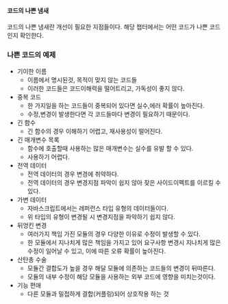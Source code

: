 #### 코드의 나쁜 냄새

코드의 나쁜 냄새란 개선이 필요한 지점들이다. 해당 챕터에서는 어떤 코드가 나쁜 코드인지 확인한다.



### 나쁜 코드의 예제

- 기이한 이름
  - 이름에서 명시된것, 목적이 맞지 않는 코드들
  - 이러한 코드들은 코드이해력을 떨어트리고, 가독성이 좋지 않다.
- 중복 코드
  - 한 가지일을 하는 코드들이 중복되어 있다면 실수,에러 확률이 높아진다.
  - 수정,변경이 발생한다면 각 코드들마다 변경이 필요하기 때문이다.
- 긴 함수
  - 긴 함수의 경우 이해하기 어렵고, 재사용성이 떨어진다.
- 긴 매개변수 목록
  - 함수에 호출할때 사용하는 많은 매개변수는 실수를 유발 할 수 있다.
  - 사용하기 어렵다.
- 전역 데이터
  - 전역 데이터의 경우 변경에 취약하다.
  - 전역 데이터의 경우 변경지점 파악이 쉽지 않아 잦은 사이드이펙트를 이르킬 수 있다.
- 가변 데이터
  - 자바스크립트에서는 레퍼런스 타입 유형의 데이터들이다.
  - 위 타입의 유형이 변경될 시 변경지점을 파악하기 쉽지 않다.
- 뒤엉킨 변경
  - 여러가지 책임 가진 모듈의 경우 다양한 이유로 수정이 발생할 수 있다.
  - 한 모듈에서 지나치게 많은 책임을 가지고 있어 요구사항 변경시 지나치게 많은 수정이 일어날 수 있고, 이에 따른 오류 확률이 높아진다.
- 산탄총 수술
  - 모듈간 결합도가 높을 경우 해달 모듈에 의존하는 코드들의 변경이 뒤따른다.
  - 모듈의 내부 수정이 해당 모듈을 사용하는 외부 코드에 영향을 미치는것이다.
- 기능 편애
  - 다른 모듈과 밀접하게 결합(커플링)되어 상호작용 하는 것